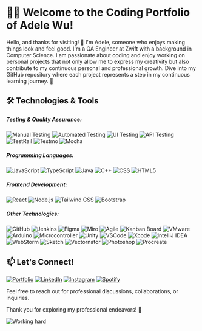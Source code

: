 # 👩‍💻 Welcome to the Coding Portfolio of Adele Wu!

Hello, and thanks for visiting! 👋 I'm Adele, someone who enjoys making things look and feel good. I'm a QA Engineer at Zwift with a background in Computer Science. I am passionate about coding and enjoy working on personal projects that not only allow me to express my creativity but also contribute to my continuous personal and professional growth. Dive into my GitHub repository where each project represents a step in my continuous learning journey. 🚀

## 🛠️ Technologies & Tools

##### Testing & Quality Assurance:
![Manual Testing](https://img.shields.io/badge/-Manual%20Testing-FF5733?style=flat-square)
![Automated Testing](https://img.shields.io/badge/-Automated%20Testing-4AB197?style=flat-square)
![UI Testing](https://img.shields.io/badge/-UI%20Testing-44CC11?style=flat-square)
![API Testing](https://img.shields.io/badge/-API%20Testing-FF5733?style=flat-square)
![TestRail](https://img.shields.io/badge/-TestRail-46A2F1?style=flat-square)
![Testmo](https://img.shields.io/badge/-Testmo-8E44AD?style=flat-square)
![Mocha](https://img.shields.io/badge/-Mocha-8D6748?style=flat-square&logo=mocha&logoColor=white)

##### Programming Languages:
![JavaScript](https://img.shields.io/badge/-JavaScript-F7DF1E?style=flat-square&logo=javascript&logoColor=black)
![TypeScript](https://img.shields.io/badge/-TypeScript-007ACC?style=flat-square&logo=typescript&logoColor=white)
![Java](https://img.shields.io/badge/-Java-007396?style=flat-square&logo=java&logoColor=white)
![C++](https://img.shields.io/badge/-C++-00599C?style=flat-square&logo=c%2B%2B&logoColor=white)
![CSS](https://img.shields.io/badge/-CSS-1572B6?style=flat-square&logo=css3&logoColor=white)
![HTML5](https://img.shields.io/badge/-HTML5-E34F26?style=flat-square&logo=html5&logoColor=white)

##### Frontend Development:
![React](https://img.shields.io/badge/-React-61DAFB?style=flat-square&logo=react&logoColor=white)
![Node.js](https://img.shields.io/badge/-Node.js-43853D?style=flat-square&logo=node.js&logoColor=white)
![Tailwind CSS](https://img.shields.io/badge/-Tailwind%20CSS-38B2AC?style=flat-square&logo=tailwind-css&logoColor=white)
![Bootstrap](https://img.shields.io/badge/-Bootstrap-563D7C?style=flat-square&logo=bootstrap&logoColor=white)

##### Other Technologies:
![GitHub](https://img.shields.io/badge/-GitHub-181717?style=flat-square&logo=github&logoColor=white)
![Jenkins](https://img.shields.io/badge/-Jenkins-D24939?style=flat-square&logo=jenkins&logoColor=white)
![Figma](https://img.shields.io/badge/-Figma-F24E1E?style=flat-square&logo=figma&logoColor=white)
![Miro](https://img.shields.io/badge/Miro-05AFE6?style=flat-square&logo=miro&logoColor=white)
![Agile](https://img.shields.io/badge/-Agile-009B97?style=flat-square)
![Kanban Board](https://img.shields.io/badge/-Kanban%20Board-007CC3?style=flat-square)
![VMware](https://img.shields.io/badge/-VMware-607078?style=flat-square&logo=vmware&logoColor=white)
![Arduino](https://img.shields.io/badge/-Arduino-00979D?style=flat-square&logo=arduino&logoColor=white)
![Microcontroller](https://img.shields.io/badge/-Microcontroller-6E36A1?style=flat-square)
![Unity](https://img.shields.io/badge/-Unity-000000?style=flat-square&logo=unity&logoColor=white)
![VSCode](https://img.shields.io/badge/VSCode-007ACC?style=flat-square&logo=visual-studio-code&logoColor=white)
![Xcode](https://img.shields.io/badge/Xcode-147EFB?style=flat-square&logo=xcode&logoColor=white)
![IntelliJ IDEA](https://img.shields.io/badge/IntelliJ_IDEA-000000?style=flat-square&logo=intellij-idea&logoColor=white)
![WebStorm](https://img.shields.io/badge/WebStorm-000000?style=flat-square&logo=webstorm&logoColor=white)
![Sketch](https://img.shields.io/badge/-Sketch-F7B500?style=flat-square&logo=sketch&logoColor=black)
![Vectornator](https://img.shields.io/badge/-Vectornator-29B6F6?style=flat-square&logo=vectornator&logoColor=white)
![Photoshop](https://img.shields.io/badge/-Photoshop-31A8FF?style=flat-square&logo=adobe-photoshop&logoColor=white)
![Procreate](https://img.shields.io/badge/Procreate-D94085?style=flat-square&logo=procreate&logoColor=white)

## 📫 Let's Connect!

[![Portfolio](https://img.shields.io/badge/Portfolio-Visit-baaffe?style=for-the-badge&logo=google-chrome&logoColor=white)](https://adelewu.netlify.app/)
[![LinkedIn](https://img.shields.io/badge/LinkedIn-Connect-0077B5?style=for-the-badge&logo=linkedin&logoColor=white)](https://www.linkedin.com/in/adele-wu/)
[![Instagram](https://img.shields.io/badge/Instagram-Follow-E4405F?style=for-the-badge&logo=instagram&logoColor=white)](https://www.instagram.com/adele_wuhoo/)
[![Spotify](https://img.shields.io/badge/Spotify-Follow-1ED760?style=for-the-badge&logo=spotify&logoColor=white)]([https://open.spotify.com/user/your-spotify-user-id](https://open.spotify.com/user/adelerauhl))

Feel free to reach out for professional discussions, collaborations, or inquiries.

Thank you for exploring my professional endeavors! 🙌

![Working hard](https://media.tenor.com/y2JXkY1pXkwAAAAC/cat-computer.gif)
